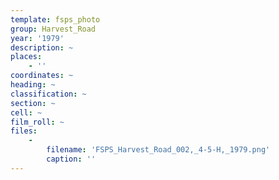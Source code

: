 ```yaml
---
template: fsps_photo
group: Harvest_Road
year: '1979'
description: ~
places:
    - ''
coordinates: ~
heading: ~
classification: ~
section: ~
cell: ~
film_roll: ~
files:
    -
        filename: 'FSPS_Harvest_Road_002,_4-5-H,_1979.png'
        caption: ''
---
```

